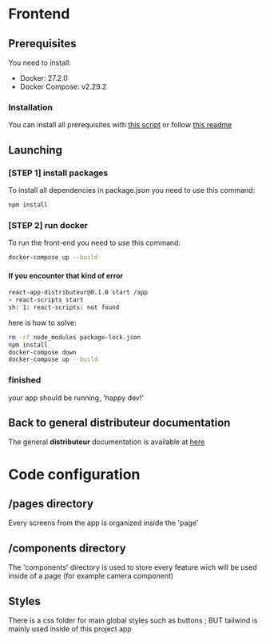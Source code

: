 
# Frontend

## Prerequisites

You need to install:

- Docker: 27.2.0
- Docker Compose: v2.29.2

### Installation

You can install all prerequisites with [this script](./prerequisites/install_prerequisites.sh) or follow [this readme](./prerequisites/Prerequisites.md)

## Launching

### [STEP 1] install packages

To install all dependencies in package.json you need to use this command:

```bash
npm install
```

### [STEP 2] run docker

To run the front-end you need to use this command:

```bash
docker-compose up --build
```

#### If you encounter that kind of error

```bash
react-app-distributeur@0.1.0 start /app
> react-scripts start
sh: 1: react-scripts: not found
```

here is how to solve:

```bash
rm -rf node_modules package-lock.json
npm install
docker-compose down
docker-compose up --build
```

### finished

your app should be running, 'happy dev!'

## Back to general **distributeur** documentation

The general **distributeur** documentation is available at [here](../Readme.md)


<h1>Code configuration</h1>

<h2>/pages directory</h2>

Every screens from the app is organized inside the 'page'


<h2>/components directory</h2>

The 'components' directory is used to store every feature wich will be used inside of a page (for example camera component)


<h2>Styles</h2>

There is a css folder for main global styles such as buttons ;
BUT tailwind is mainly used inside of this project app